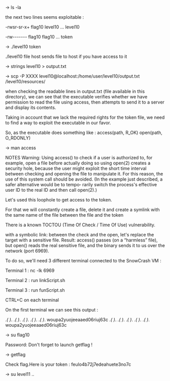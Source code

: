 
-> ls -la

the next two lines seems exploitable :

-rwsr-sr-x+ flag10 level10 ... level10

-rw-------  flag10 flag10  ... token

-> ./level10 token

./level10 file host
    sends file to host if you have access to it

-> strings level10 > output.txt

-> scp -P XXXX level10@localhost:/home/user/level10/output.txt /level10/resources/

when checking the readable lines in output.txt (file available in this directory),
we can see that the executable verifies whether we have permission to read the file
using access, then attempts to send it to a server and display its contents.

Taking in account that we lack the required rights for the token file, we need to
find a way to exploit the executable in our favor. 

So, as the executable does something like :
access(path, R_OK)
open(path, O_RDONLY)

-> man access

NOTES
       Warning:  Using access() to check if a user is authorized to, for example, open a
       file before actually doing so using open(2) creates a security hole, because  the
       user  might exploit the short time interval between checking and opening the file
       to manipulate it.  For this reason,  the  use  of  this  system  call  should  be
       avoided.   (In the example just described, a safer alternative would be to tempo‐
       rarily switch the process's effective user ID  to  the  real  ID  and  then  call
       open(2).)

Let's used this loophole to get access to the token.

For that we will constantly create a file, delete it and create a symlink with the same name of the file between the file and the token

There is a known TOCTOU (Time Of Check / Time Of Use) vulnerability.

with a symbolic link: between the check and the open, let's replace the target with a
sensitive file. Result: access() passes (on a “harmless” file), but open() reads the
real sensitive file, and the binary sends it to us over the network (port 6969).

To do so, we'll need 3 different terminal connected to the SnowCrash VM :

Terminal 1 : nc -lk 6969

Terminal 2 : run linkScript.sh

Terminal 3 : run funScript.sh

CTRL+C on each terminal

On the first terminal we can see this output :

.*( )*.
.*( )*.
.*( )*.
.*( )*.
.*( )*.
woupa2yuojeeaaed06riuj63c
.*( )*.
.*( )*.
.*( )*.
.*( )*.
.*( )*.
woupa2yuojeeaaed06riuj63c

-> su flag10

Password: 
Don't forget to launch getflag !

-> getflag

Check flag.Here is your token : feulo4b72j7edeahuete3no7c

-> su level11 ..